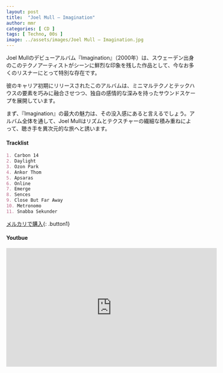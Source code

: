 ```yaml
---
layout: post
title:  "Joel Mull – Imagination"
author: mmr
categories: [ CD ]
tags: [ Techno, 00s ]
image: ../assets/images/Joel Mull – Imagination.jpg
---
```


Joel Mullのデビューアルバム『Imagination』（2000年）は、スウェーデン出身のこのテクノアーティストがシーンに鮮烈な印象を残した作品として、今なお多くのリスナーにとって特別な存在です。

彼のキャリア初期にリリースされたこのアルバムは、ミニマルテクノとテックハウスの要素を巧みに融合させつつ、独自の感情的な深みを持ったサウンドスケープを展開しています。

まず、『Imagination』の最大の魅力は、その没入感にあると言えるでしょう。アルバム全体を通して、Joel Mullはリズムとテクスチャーの繊細な積み重ねによって、聴き手を異次元的な旅へと誘います。

#### Tracklist
```md
1. Carbon 14
2. Daylight
3. Ozon Park
4. Ankor Thom
5. Apsaras
6. Online
7. Emerge
8. Sences
9. Close But Far Away
10. Metronomo
11. Snabba Sekunder
```

[メルカリで購入](https://jp.mercari.com/item/m93462120313?afid=6142608987){: .button1}

#### Youtbue
<iframe width="560" height="315" src="https://www.youtube.com/embed/tG6LoMWEzi0?si=oGeryVZjl6aDrLcU" title="YouTube video player" frameborder="0" allow="accelerometer; autoplay; clipboard-write; encrypted-media; gyroscope; picture-in-picture; web-share" referrerpolicy="strict-origin-when-cross-origin" allowfullscreen></iframe>